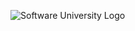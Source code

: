 ![Software University Logo](https://softuni.bg/content/images/svg-logos/software-university-logo.svg?sanitize=true)
